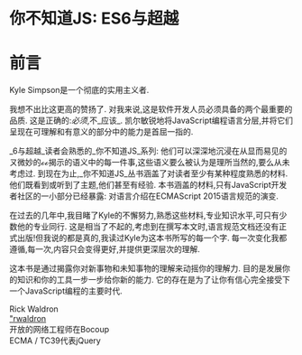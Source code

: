 
# 你不知道JS: ES6与超越

# 前言

Kyle Simpson是一个彻底的实用主义者. 

我想不出比这更高的赞扬了. 对我来说,这是软件开发人员必须具备的两个最重要的品质. 这是正确的:_必须_,不_应该_. 凯尔敏锐地将JavaScript编程语言分层,并将它们呈现在可理解和有意义的部分中的能力是首屈一指的. 

_6与超越_读者会熟悉的_你不知道JS_系列: 他们可以深深地沉浸在从显而易见的ㄡ微妙的ℴℴ揭示的语义中的每一件事,这些语义要么被认为是理所当然的,要么从未考虑过. 到现在为止,_你不知道JS_丛书涵盖了对读者至少有某种程度熟悉的材料. 他们既看到或听到了主题,他们甚至有经验. 本书涵盖的材料,只有JavaScript开发者社区的一小部分已经暴露: 对语言介绍在ECMAScript 2015语言规范的演变. 

在过去的几年中,我目睹了Kyle的不懈努力,熟悉这些材料,专业知识水平,可只有少数他的专业同行. 这是相当了不起的,考虑到在撰写本文时,语言规范文档还没有正式出版!但我说的都是真的,我读过Kyle为这本书所写的每一个字. 每一次变化我都遵循,每一次,内容只会变得更好,并提供更深层次的理解. 

这本书是通过揭露你对新事物和未知事物的理解来动摇你的理解力. 目的是发展你的知识和你的工具一步一步给你新的能力. 它的存在是为了让你有信心完全接受下一个JavaScript编程的主要时代. 

Rick Waldron<br>
["rwaldron](http://twitter.com/rwaldron)<br>开放的网络工程师在Bocoup<br>ECMA / TC39代表jQuery
